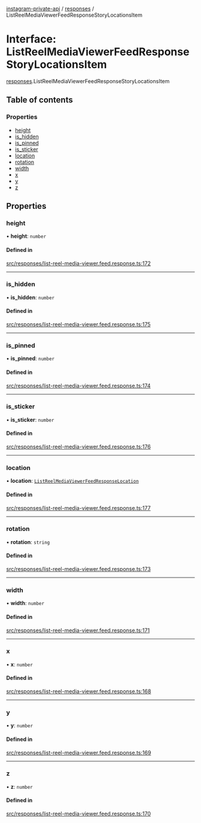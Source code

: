 [instagram-private-api](../../README.md) / [responses](../../modules/responses.md) / ListReelMediaViewerFeedResponseStoryLocationsItem

# Interface: ListReelMediaViewerFeedResponseStoryLocationsItem

[responses](../../modules/responses.md).ListReelMediaViewerFeedResponseStoryLocationsItem

## Table of contents

### Properties

- [height](ListReelMediaViewerFeedResponseStoryLocationsItem.md#height)
- [is\_hidden](ListReelMediaViewerFeedResponseStoryLocationsItem.md#is_hidden)
- [is\_pinned](ListReelMediaViewerFeedResponseStoryLocationsItem.md#is_pinned)
- [is\_sticker](ListReelMediaViewerFeedResponseStoryLocationsItem.md#is_sticker)
- [location](ListReelMediaViewerFeedResponseStoryLocationsItem.md#location)
- [rotation](ListReelMediaViewerFeedResponseStoryLocationsItem.md#rotation)
- [width](ListReelMediaViewerFeedResponseStoryLocationsItem.md#width)
- [x](ListReelMediaViewerFeedResponseStoryLocationsItem.md#x)
- [y](ListReelMediaViewerFeedResponseStoryLocationsItem.md#y)
- [z](ListReelMediaViewerFeedResponseStoryLocationsItem.md#z)

## Properties

### height

• **height**: `number`

#### Defined in

[src/responses/list-reel-media-viewer.feed.response.ts:172](https://github.com/Nerixyz/instagram-private-api/blob/b3351b9/src/responses/list-reel-media-viewer.feed.response.ts#L172)

___

### is\_hidden

• **is\_hidden**: `number`

#### Defined in

[src/responses/list-reel-media-viewer.feed.response.ts:175](https://github.com/Nerixyz/instagram-private-api/blob/b3351b9/src/responses/list-reel-media-viewer.feed.response.ts#L175)

___

### is\_pinned

• **is\_pinned**: `number`

#### Defined in

[src/responses/list-reel-media-viewer.feed.response.ts:174](https://github.com/Nerixyz/instagram-private-api/blob/b3351b9/src/responses/list-reel-media-viewer.feed.response.ts#L174)

___

### is\_sticker

• **is\_sticker**: `number`

#### Defined in

[src/responses/list-reel-media-viewer.feed.response.ts:176](https://github.com/Nerixyz/instagram-private-api/blob/b3351b9/src/responses/list-reel-media-viewer.feed.response.ts#L176)

___

### location

• **location**: [`ListReelMediaViewerFeedResponseLocation`](ListReelMediaViewerFeedResponseLocation.md)

#### Defined in

[src/responses/list-reel-media-viewer.feed.response.ts:177](https://github.com/Nerixyz/instagram-private-api/blob/b3351b9/src/responses/list-reel-media-viewer.feed.response.ts#L177)

___

### rotation

• **rotation**: `string`

#### Defined in

[src/responses/list-reel-media-viewer.feed.response.ts:173](https://github.com/Nerixyz/instagram-private-api/blob/b3351b9/src/responses/list-reel-media-viewer.feed.response.ts#L173)

___

### width

• **width**: `number`

#### Defined in

[src/responses/list-reel-media-viewer.feed.response.ts:171](https://github.com/Nerixyz/instagram-private-api/blob/b3351b9/src/responses/list-reel-media-viewer.feed.response.ts#L171)

___

### x

• **x**: `number`

#### Defined in

[src/responses/list-reel-media-viewer.feed.response.ts:168](https://github.com/Nerixyz/instagram-private-api/blob/b3351b9/src/responses/list-reel-media-viewer.feed.response.ts#L168)

___

### y

• **y**: `number`

#### Defined in

[src/responses/list-reel-media-viewer.feed.response.ts:169](https://github.com/Nerixyz/instagram-private-api/blob/b3351b9/src/responses/list-reel-media-viewer.feed.response.ts#L169)

___

### z

• **z**: `number`

#### Defined in

[src/responses/list-reel-media-viewer.feed.response.ts:170](https://github.com/Nerixyz/instagram-private-api/blob/b3351b9/src/responses/list-reel-media-viewer.feed.response.ts#L170)
